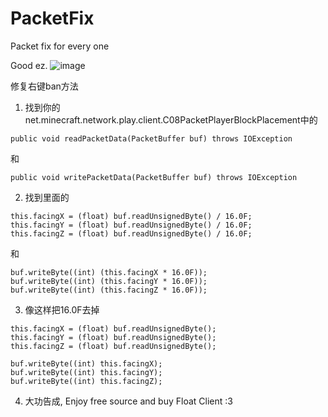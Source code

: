 # PacketFix
Packet fix for every one

Good ez.
![image](https://user-images.githubusercontent.com/87124020/180162521-19283f36-4ad7-473b-8399-9d9fded5ba2d.png)

修复右键ban方法
1. 找到你的net.minecraft.network.play.client.C08PacketPlayerBlockPlacement中的
```
public void readPacketData(PacketBuffer buf) throws IOException
```
和
```
public void writePacketData(PacketBuffer buf) throws IOException
```

2. 找到里面的
```
this.facingX = (float) buf.readUnsignedByte() / 16.0F;
this.facingY = (float) buf.readUnsignedByte() / 16.0F;
this.facingZ = (float) buf.readUnsignedByte() / 16.0F;
```
和
```
buf.writeByte((int) (this.facingX * 16.0F));
buf.writeByte((int) (this.facingY * 16.0F));
buf.writeByte((int) (this.facingZ * 16.0F));
```

3. 像这样把16.0F去掉

```
this.facingX = (float) buf.readUnsignedByte();
this.facingY = (float) buf.readUnsignedByte();
this.facingZ = (float) buf.readUnsignedByte();
```
```
buf.writeByte((int) this.facingX);
buf.writeByte((int) this.facingY);
buf.writeByte((int) this.facingZ);
```

4. 大功告成, Enjoy free source and buy Float Client :3
